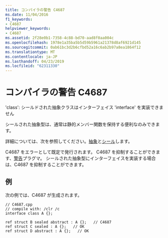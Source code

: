 ```yaml
---
title: コンパイラの警告 C4687
ms.date: 11/04/2016
f1_keywords:
- C4687
helpviewer_keywords:
- C4687
ms.assetid: 2f28e0b1-7358-4c88-bd70-aad8f0aa004c
ms.openlocfilehash: 1978e1a35ba5b5d59b5961a21378d8af6921d145
ms.sourcegitcommit: 0ab61bc3d2b6cfbd52a16c6ab2b97a8ea1864f12
ms.translationtype: MT
ms.contentlocale: ja-JP
ms.lasthandoff: 04/23/2019
ms.locfileid: "62311330"
---
```

# <a name="compiler-warning-c4687"></a>コンパイラの警告 C4687

'class': シールドされた抽象クラスはインターフェイス 'interface' を実装できません

シールされた抽象型は、通常は静的メンバー関数を保持する便利なのみできます。

詳細については、次を参照してください。[抽象](../../extensions/abstract-cpp-component-extensions.md)と[シール](../../extensions/sealed-cpp-component-extensions.md)します。

C4687 をエラーとして既定で発行されます。 C4687 を抑制することができます、[警告](../../preprocessor/warning.md)プラグマ。 シールされた抽象型にインターフェイスを実装する場合は、C4687 を抑制することができます。

## <a name="example"></a>例

次の例では、C4687 が生成されます。

```
// C4687.cpp
// compile with: /clr /c
interface class A {};

ref struct B sealed abstract : A {};   // C4687
ref struct C sealed : A {};   // OK
ref struct D abstract : A {};   // OK
```